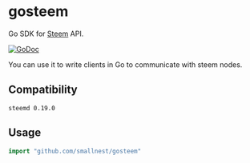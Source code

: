 # gosteem

Go SDK for [Steem](https://steem.io) API.

[![GoDoc](https://godoc.org/github.com/smallnest/gosteem?status.svg)](https://godoc.org/github.com/smallnest/gosteem)

You can use it to write clients in Go to communicate with steem nodes.
## Compatibility

`steemd 0.19.0`

## Usage

```go
import "github.com/smallnest/gosteem"
```
